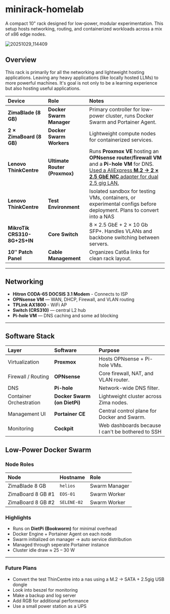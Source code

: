 # minirack-homelab
A compact 10" rack designed for low-power, modular experimentation.
This setup hosts networking, routing, and containerized workloads across a mix of x86 edge nodes.

![20251029_114409](https://github.com/user-attachments/assets/91d8eda1-b740-4228-84e3-997dc46f7381)


## Overview

This rack is primarily for all the networking and lightweight hosting applications. Leaving any heavy applications (like locally hosted LLMs) to more powerful machines. It's goal is not only to be a learning experience but also hosting useful applications.

| Device | Role | Notes |
|:--|:--|:--|
| **ZimaBlade (8 GB)** | **Docker Swarm Manager** | Primary controller for low-power cluster, runs Docker Swarm and Portainer Agent. |
| **2 × ZimaBoard (8 GB)** | **Docker Swarm Workers** | Lightweight compute nodes for containerized services. |
| **Lenovo ThinkCentre** | **Ultimate Router (Proxmox)** | Runs **Proxmox VE** hosting an **OPNsense router/firewall VM** and a **Pi-hole VM** for DNS. [Used a AliExpress **M.2 → 2 × 2.5 GbE NIC** adapter for dual 2.5 gig LAN.](https://www.aliexpress.us/item/3256806381458551.html?spm=a2g0o.order_list.order_list_main.5.1dc11802P7EsVM&gatewayAdapt=glo2usa) |
| **Lenovo ThinkCentre** | **Test Environment** | Isolated sandbox for testing VMs, containers, or experimental configs before deployment. Plans to convert into a NAS|
| **MikroTik CRS310-8G+2S+IN** | **Core Switch** | 8 × 2.5 GbE + 2 × 10 Gb SFP+. Handles VLANs and backbone switching between servers. |
| **10″ Patch Panel** | **Cable Management** | Organizes Cat6a links for clean rack layout. |

---

## Networking

- **Hitron CODA-65 DOCSIS 3.1 Modem** - Connects to ISP
- **OPNsense VM** — WAN, DHCP, Firewall, and VLAN routing
- **TPLink AX1800** - WiFi AP 
- **Switch (CRS310)** — central L2 hub   
- **Pi-hole VM** — DNS caching and some ad blocking  

---

## Software Stack

| Layer | Software | Purpose |
|:--|:--|:--|
| Virtualization | **Proxmox** | Hosts OPNsense + Pi-hole VMs. |
| Firewall / Routing | **OPNsense** | Core firewall, NAT, and VLAN router. |
| DNS | **Pi-hole** | Network-wide DNS filter. |
| Container Orchestration | **Docker Swarm (on DietPi)** | Lightweight cluster across Zima nodes. |
| Management UI | **Portainer CE** | Central control plane for Docker and Swarm. |
| Monitoring | **Cockpit** | Web dashboards because I can't be bothered to SSH |

## Low-Power Docker Swarm

### Node Roles
| Node | Hostname | Role |
|:--|:--|:--|
| ZimaBlade 8 GB | `helios` | Swarm Manager |
| ZimaBoard 8 GB #1 | `EOS-01` | Swarm Worker |
| ZimaBoard 8 GB #2 | `SELENE-02` | Swarm Worker |

### Highlights
- Runs on **DietPi (Bookworm)** for minimal overhead  
- Docker Engine + Portainer Agent on each node  
- Swarm initialized on manager → auto service distribution  
- Managed through seperate Portainer instance  
- Cluster idle draw ≈ 25 – 30 W

---

### Future Plans
- Convert the test ThinCentre into a nas using a M.2 → SATA + 2.5gig USB dongle
- Look into beszel for monitoring
- Make a backup and log server
- Add RGB for additional performance
- Use a small power station as a UPS 
